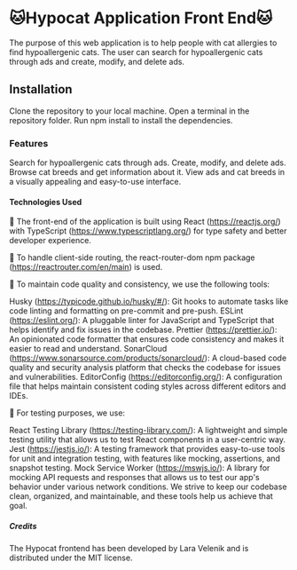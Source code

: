 # 🐱Hypocat Application Front End🐱

The purpose of this web application is to help people with cat allergies to find hypoallergenic cats. The user can search for hypoallergenic cats through ads and create, modify, and delete ads.

## Installation

Clone the repository to your local machine.
Open a terminal in the repository folder.
Run npm install to install the dependencies.

### Features

Search for hypoallergenic cats through ads.
Create, modify, and delete ads.
Browse cat breeds and get information about it.
View ads and cat breeds in a visually appealing and easy-to-use interface.

#### Technologies Used

🔸 The front-end of the application is built using React (https://reactjs.org/) with TypeScript (https://www.typescriptlang.org/) for type safety and better developer experience.

🔸 To handle client-side routing, the react-router-dom npm package (https://reactrouter.com/en/main) is used.

🔸 To maintain code quality and consistency, we use the following tools:

Husky (https://typicode.github.io/husky/#/): Git hooks to automate tasks like code linting and formatting on pre-commit and pre-push.
ESLint (https://eslint.org/): A pluggable linter for JavaScript and TypeScript that helps identify and fix issues in the codebase.
Prettier (https://prettier.io/): An opinionated code formatter that ensures code consistency and makes it easier to read and understand.
SonarCloud (https://www.sonarsource.com/products/sonarcloud/): A cloud-based code quality and security analysis platform that checks the codebase for issues and vulnerabilities.
EditorConfig (https://editorconfig.org/): A configuration file that helps maintain consistent coding styles across different editors and IDEs.

🔸 For testing purposes, we use:

React Testing Library (https://testing-library.com/): A lightweight and simple testing utility that allows us to test React components in a user-centric way.
Jest (https://jestjs.io/): A testing framework that provides easy-to-use tools for unit and integration testing, with features like mocking, assertions, and snapshot testing.
Mock Service Worker (https://mswjs.io/): A library for mocking API requests and responses that allows us to test our app's behavior under various network conditions.
We strive to keep our codebase clean, organized, and maintainable, and these tools help us achieve that goal.

##### Credits

The Hypocat frontend has been developed by Lara Velenik and is distributed under the MIT license.
